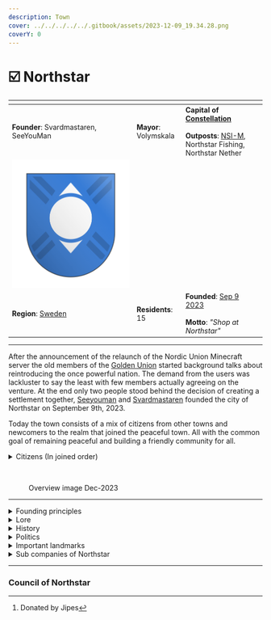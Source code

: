 ```yaml
---
description: Town
cover: ../../../../../.gitbook/assets/2023-12-09_19.34.28.png
coverY: 0
---
```


# ☑️ Northstar

<table data-view="cards"><thead><tr><th></th><th></th><th></th><th data-hidden data-card-cover data-type="files"></th></tr></thead><tbody><tr><td><strong>Founder</strong>: Svardmastaren, SeeYouMan</td><td><strong>Mayor</strong>: Volymskala<br></td><td><strong>Capital of</strong> <a href="../../../nations/present-nations/constellation.md"><strong>Constellation</strong></a><br><br><strong>Outposts</strong>: <a href="northstar-industries/northstar-industries-mining-division.md">NSI-M</a>, Northstar Fishing, Northstar Nether</td><td></td></tr><tr><td><img src="../../../../../.gitbook/assets/Northstar.png" alt="" data-size="original"></td><td></td><td></td><td></td></tr><tr><td><strong>Region</strong>: <a href="../../../maps/regions/sweden.md">Sweden</a></td><td><strong>Residents</strong>: 15</td><td><strong>Founded</strong>: <a href="../../../../../additional-guides-and-commands/others/server-dates/september-23.md#sep-9">Sep 9 2023</a><br><br><strong>Motto</strong>: <em>"Shop at Northstar"</em></td><td></td></tr></tbody></table>

***

After the announcement of the relaunch of the Nordic Union Minecraft server the old members of the [Golden Union](../../../../../misc/the-2022-nordics-server/golden-union.md) started background talks about reintroducing the once powerful nation. The demand from the users was lackluster to say the least with few members actually agreeing on the venture. At the end only two people stood behind the decision of creating a settlement together, [Seeyouman](../../../players/seeyouman.md) and [Svardmastaren](../../../players/svardmastaren.md) founded the city of Northstar on September 9th, 2023.

Today the town consists of a mix of citizens from other towns and newcomers to the realm that joined the peaceful town. All with the common goal of remaining peaceful and building a friendly community for all.

<details>

<summary>Citizens (In joined order)</summary>

[Svardmastaren](../../../players/svardmastaren.md) - Founder

[SeeYouMan](../../../players/seeyouman.md) - Founder

Luddpudd - Special Star Miner

WiliamThur - Citizen

[Volymskala](../../../players/volymskala.md) - Ex-Queen

Areaskala - Ex-Prince

Kabbe2121 - Builder

JeTaRiPoKa - Berry Clown

Large Pickle - Citizen

Jakeybobble - The sewer dweller

GoldFire - Mythological creature

BlueFire\_Phoenix - Citizen

BlueFrostDragon - Citizen

lil\_perre - Citizen

joelsedig - Citizen

</details>

<figure><img src="../../../../../.gitbook/assets/Northstar OverviewDec (1).png" alt=""><figcaption><p>Overview image Dec-2023</p></figcaption></figure>

***

<details>

<summary>Founding principles</summary>

Northstar was founded with some very specific principles in mind, [Seeyouman](../../../players/seeyouman.md) and [Svardmastaren](../../../players/svardmastaren.md) had a long discussion of what the town's goals and focuses would be. Being situated between the major towns of [Copenhagen](../../denmark-region/copenhagen.md) and [Aquaria](../../finland-region/aquaria.md) a goal of remaining neutral was quickly set in stone. Northmen would work together to maintain peace and the neutral image of Northstar as a town.&#x20;

Democracy was therefore important and would let all members have their say in the town's development and major decision of diplomacy. Even down to the fact of accepting new members into the town, a majority of members should agree on a person joining the settlement. Only trustworthy members would therefore be let in and partake in the town’s construction.&#x20;

Resources were to be shared between members, being part of Northstar should be an economical burden to the citizen therefore all citizens are encouraged to donate money to the town’s bank for survival but not required. Taxing the citizens was therefore not an option, the same would later include no tax for towns under the Constellation roof.&#x20;

The founders also agreed on never becoming a nation, this was to remain small and keep neutrality since the memory of [Golden Union](../../../../../misc/the-2022-nordics-server/golden-union.md) getting attacked was still fresh in the founders minds.&#x20;

</details>

<details>

<summary>Lore</summary>

Northstar's original founding is currently unknown, from what archaeology has gathered it was once a mighty fishing, industrial and merchant outpost. Multiple instances of buried docks and stands have been found during the construction of the new sewer system. Its positioning seems quite strategic with close connection to most parts of the world and the proximity to waterways.&#x20;

The original settlement seems to have consisted of a main building surrounded by smaller tent like structures up to minor houses. All trade and storage was done in the main building where all the citizens seemed to have shared everything. Outside the main building was a tiny marketplace that is predicted to be popular considering all the resources that don't belong to the town like wheat, ice, blueprints and berries. Surrounding the town was a wall that can still be seen today, it more than likely was used to keep enemies out rather than fight them. Today the wall has been restored to mark the historic part of town. Other remnants can be found around the world in the form of large statues symbolizing guiding principles of Northstar and her spiritual leader Kabbe.

### Northstar luck

A strange phenomenon was discovered in quick succession after the Northmen had started to fish. It seemed like its citizens were above average luck when it came to fishing. A majority of the citizens in Northstar have fished up at least one mending book each and multiple people have fished five or more. This folklore has spread outside of the town's border where people from everywhere in the realm travel to Northstar to fish and test their luck.&#x20;

</details>

<details>

<summary>History</summary>

### Founding

The founding of Northstar was done by [Svardmastaren](../../../players/svardmastaren.md) and [Seeyouman](../../../players/seeyouman.md) September 9th 2023. It was founded on the principle of being a small town with close connection between its citizens, the town started in a tiny hole that the founder hid in which today is the chicken coupe. Outside of this the initial house was brought up, slowly new members joined the founders and the town got its market, main house and then the walls were restored.&#x20;

Northstar was chosen as the town's name before its founding, symbolizing the guiding star of the world. Northstar would help guide people toward common goals and unite them in collaborative projects. The town's location, where most infrastructure would converge, would guide people to their destinations and serve as a safe haven. Additionally, the name symbolized the town as a haven between earth and space.

### [Mora](../mora.md) merger

A few weeks into the town's existence the founders got to know about a small settlement out in the middle of the forest called [Mora](../mora.md). Mora’s Queen [Volymskala](../../../players/volymskala.md) had founded [Mora](../mora.md) to be a lumber empire, selling cheap wood to all, but due to the loneliness in the forest and the difficulty in traveling to and from [Mora](../mora.md), [Volymskala](../../../players/volymskala.md) started talks with [Seeyouman](../../../players/seeyouman.md) and [Svardmastaren](../../../players/svardmastaren.md) to join Northstar. Since Northstar was decided to be outside of Nation alliances, the town of [Mora](../mora.md) was disbanded and [Volymskala](../../../players/volymskala.md) moved to Northstar gaining the title Ex-Queen, and Northstar gaining its fourth citizen.

[Volymskala](../../../players/volymskala.md) continued her mission of making a lumber empire and continued to sell cheap wood, but from Northstar instead. She also brought her organizational skills to Northstar and made the first Storage house, the basement of which still stands today, now housing the Assassin School for Orphaned Dogs.

### The role to unite nations

Northstar in the early days often acted as a neutral mediator and meeting ground for the other Nations.

### Railway is built

The great Nordic railway project launched September 10th 2023, with the intent of connecting the greater nations of [Kala](../../../nations/absent-nations/kala.md) and [Kingdom of Denmark](../../../nations/absent-nations/denmark.md). It would consist of two stages, this was later expanded to four stages as more towns were supposed to be brought into the system. Stage one consisted of a railway bridge to [Aquaria](../../finland-region/aquaria.md) with a turn off to [North Karelia](../../finland-region/north-karelia.md), the [Kala](../../../nations/absent-nations/kala.md) branch was postponed indefinitely but due to political complications with [Aquaria](../../finland-region/aquaria.md) and [Kala](../../../nations/absent-nations/kala.md). Stage two became the main focus after the fallout and a quick connection to [Kingdom of Denmark](../../denmark-region/copenhagen.md) was built in around 2 weeks time. Stage 3 was completed by [Copenhagen](../../denmark-region/copenhagen.md), [Odense](../../denmark-region/odense.md) and [Esbjerg](../../denmark-region/esbjerg.md) as a sign of peace between [Copenhagen](../../denmark-region/copenhagen.md) and [Odense](../../denmark-region/odense.md). And then stage 4 was connecting [Garvia](../../finland-region/province-of-garvia/garvia/) into the system, the massive scale of the project meant that a lot of stretches were never completed. Rails were laid but the decorative parts were never completed, non the less the system brought [Constellation](../../../nations/present-nations/constellation.md) members closer to each other with faster transit and also a close relationship with the [Kingdom of Denmark](../../../nations/absent-nations/denmark.md).

### Terror attacks

During the building of the Northstar-Denmark railway tunnel, a player by the name of attacked Northmen building the tunnel. They killed the northmen and burned their gear, this included a mending axe that was carried by [Volymskala](../../../players/volymskala.md). The player continued towards Northstar, setting fire to the unprotected Railway along the way. Well in Northstar a battle commenced between Kabbe2121 and the terrorist, who proceeded to lavacast the Northstar harbor, but fortunately the terrorist crashed and Kabbe2121 succeeded in spawn trapping him in lava inside the Magical tower of friendship.

### [Constellation](../../../nations/present-nations/constellation.md)



### [Northstar Forest fire](northstar-forest-fire.md)

In the spring of 2024 a fire broke out near Northstar which consumed a majority of the forest in the swedish region.

</details>

<details>

<summary>Politics</summary>



</details>

<details>

<summary>Important landmarks</summary>

### Main storage building

The main storage building is located beside the market and contains an automated sorting system which can handle 192 different objects. Inside this building is also a conference room which has held many diplomatic talks, and holds many a relics and books, such as the Big Baelte treaty between [Copenhagen](../../denmark-region/copenhagen.md) and [Odens](../../denmark-region/odense.md)[e](../../denmark-region/odense.md), and [Lauras Parachute pants](#user-content-fn-1)[^1].

### Northstar luck fishing float



### Northstar main station

Northstar main station was built in conjunction with the rail project, the station consists of two tracks one going west and one going east with a automatic passthrough. It would serve as a central point of the railway and mark Northstar as a transit hub and merchant town. Noteworthy features of the building was the first mosaic Northstar logo on top of the glass roof that can be seen on maps or from above, the building also had the first water elevators in the realm due to Northstar having a monopoly on soulsand.&#x20;

### Sewer



### Shop at Northstar



### Northstar IKEA



### The tri ponds



</details>

<details>

<summary>Sub companies of Northstar</summary>

Northstar Market

Kabbe2121’s Disk shop

Mora Trä

Magical Tower of friendship

Medieval IKEA

</details>

***

### Council of Northstar

[^1]: Donated by Jipes
